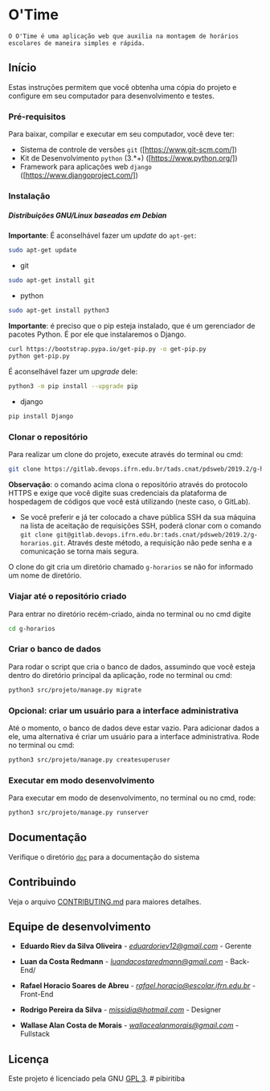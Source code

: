 # O'Time

``
O O'Time é uma aplicação web que auxilia na montagem de horários escolares de maneira simples e rápida.
``

## Início

Estas instruções permitem que você obtenha uma cópia do projeto e configure
em seu computador para desenvolvimento e testes.

### Pré-requisitos

Para baixar, compilar e executar em seu computador, você deve ter:

- Sistema de controle de versões `git` ([https://www.git-scm.com/])
- Kit de Desenvolvimento `python` (3.*+) ([https://www.python.org/])
- Framework para aplicações web `django` ([https://www.djangoproject.com/])

### Instalação

##### Distribuições GNU/Linux baseadas em Debian

**Importante**: É aconselhável fazer um _update_ do `apt-get`:

```sh
sudo apt-get update
```

- git

```sh
sudo apt-get install git
```

- python

```sh
sudo apt-get install python3
```

**Importante**: é preciso que o pip esteja instalado, que é um gerenciador de pacotes Python. É por ele que instalaremos o Django.
```sh
curl https://bootstrap.pypa.io/get-pip.py -o get-pip.py
python get-pip.py
```

É aconselhável fazer um _upgrade_ dele:

```sh
python3 -m pip install --upgrade pip
```

- django 

```sh
pip install Django
```

### Clonar o repositório

Para realizar um clone do projeto, execute através do terminal ou cmd:

```sh
git clone https://gitlab.devops.ifrn.edu.br/tads.cnat/pdsweb/2019.2/g-horarios.git
```

**Observação**: o comando acima clona o repositório através do protocolo HTTPS e exige que você digite suas credenciais da plataforma de hospedagem de códigos que você está utilizando (neste caso, o GitLab).
- Se você preferir e já ter colocado a chave pública SSH da sua máquina na lista de aceitação de requisições SSH, poderá clonar com o comando ```git clone git@gitlab.devops.ifrn.edu.br:tads.cnat/pdsweb/2019.2/g-horarios.git```. Através deste método, a requisição não pede senha e a comunicação se torna mais segura.

O clone do git cria um diretório chamado `g-horarios` se não for informado um
nome de diretório.

### Viajar até o repositório criado
Para entrar no diretório recém-criado, ainda no terminal ou no cmd digite
```sh
cd g-horarios
```

### Criar o banco de dados
Para rodar o script que cria o banco de dados, assumindo que você esteja dentro do diretório principal da aplicação, rode no terminal ou cmd:
```sh
python3 src/projeto/manage.py migrate
```
### Opcional: criar um usuário para a interface administrativa
Até o momento, o banco de dados deve estar vazio. Para adicionar dados a ele, uma alternativa é criar um usuário para a interface administrativa. Rode no terminal ou cmd:
```sh
python3 src/projeto/manage.py createsuperuser
```

### Executar em modo desenvolvimento

Para executar em modo de desenvolvimento, no terminal ou no cmd, rode:

```sh
python3 src/projeto/manage.py runserver
```

## Documentação

Verifique o diretório [`doc`](./doc/) para a documentação do sistema

## Contribuindo

Veja o arquivo [CONTRIBUTING.md](CONTRIBUTING.md) para maiores detalhes.

## Equipe de desenvolvimento

* **Eduardo Riev da Silva Oliveira** - *eduardoriev12@gmail.com* - Gerente

* **Luan da Costa Redmann** - *luandacostaredmann@gmail.com* - Back-End/

* **Rafael Horacio Soares de Abreu** - *rafael.horacio@escolar.ifrn.edu.br* - Front-End

* **Rodrigo Pereira da Silva** - *missidia@hotmail.com* - Designer

* **Wallase Alan Costa de Morais** - *wallacealanmorais@gmail.com* - Fullstack

## Licença

Este projeto é licenciado pela GNU [GPL 3](LICENSE.md).
#   p i b i r i t i b a  
 